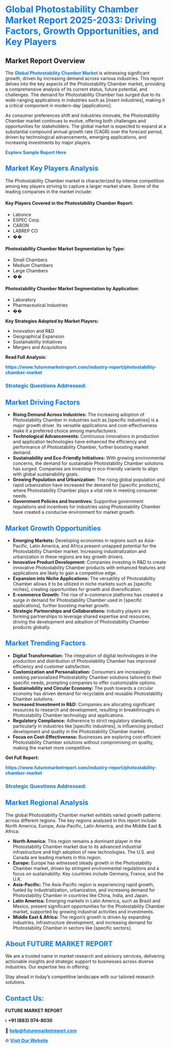 <h1 style="color: #007BFF;">Global Photostability Chamber Market Report 2025-2033: Driving Factors, Growth Opportunities, and Key Players</h1>

<section id="overview">
<h2>Market Report Overview</h2>
<p>The <a href="https://www.futuremarketreport.com/industry-report/photostability-chamber-market" style="color: #007BFF; text-decoration: none;"><strong>Global Photostability Chamber Market</strong></a> is witnessing significant growth, driven by increasing demand across various industries. This report delves into the key aspects of the Photostability Chamber market, providing a comprehensive analysis of its current status, future potential, and challenges. The demand for Photostability Chamber has surged due to its wide-ranging applications in industries such as [insert industries], making it a critical component in modern-day [applications].</p>
<p>As consumer preferences shift and industries innovate, the Photostability Chamber market continues to evolve, offering both challenges and opportunities for stakeholders. The global market is expected to expand at a substantial compound annual growth rate (CAGR) over the forecast period, driven by technological advancements, emerging applications, and increasing investments by major players.</p>
</section>

<section id="overview">
<p><a href="https://www.futuremarketreport.com/request-sample/reportId=117882" style="color: #007BFF; text-decoration: none;"><strong>Explore Sample Report Here</strong></a></p>
</section>

<section id="key-players">
<h2 style="color: #007BFF;">Market Key Players Analysis</h2>
<p>The Photostability Chamber market is characterized by intense competition among key players striving to capture a larger market share. Some of the leading companies in the market include:</p>
<h4>Key Players Covered in the Photostability Chamber Report:</h4>
<ul><li>Labonce</li><li>ESPEC Corp.</li><li>CARON</li><li>LABREP CO</li><li>��</li></ul>
<h4>Photostability Chamber Market Segmentation by Type:</h4>
<ul><li>Small Chambers</li><li>Medium Chambers</li><li>Large Chambers</li><li>��</li></ul>

<h4>Photostability Chamber Market Segmentation by Application:</h4>
<ul><li>Laboratory</li><li>Pharmaceutical Industries</li><li>��</li></ul>
<p><strong>Key Strategies Adopted by Market Players:</strong></p>
<ul>
<li>Innovation and R&D</li>
<li>Geographical Expansion</li>
<li>Sustainability Initiatives</li>
<li>Mergers and Acquisitions</li>
</ul>
</section>

<section>
<p><strong>Read Full Analysis: </strong></p><a href="https://www.futuremarketreport.com/industry-report/photostability-chamber-market" style="color: #007BFF; text-decoration: none;"><strong>https://www.futuremarketreport.com/industry-report/photostability-chamber-market</strong></a>
<h3 style="color: #007BFF;">Strategic Questions Addressed:</h3>
</section>

<section id="driving-factors">
<h2 style="color: #007BFF;">Market Driving Factors</h2>
<ul>
<li><strong>Rising Demand Across Industries:</strong> The increasing adoption of Photostability Chamber in industries such as [specific industries] is a major growth driver. Its versatile applications and cost-effectiveness make it a preferred choice among manufacturers.</li>
<li><strong>Technological Advancements:</strong> Continuous innovations in production and application technologies have enhanced the efficiency and performance of Photostability Chamber, further boosting market demand.</li>
<li><strong>Sustainability and Eco-Friendly Initiatives:</strong> With growing environmental concerns, the demand for sustainable Photostability Chamber solutions has surged. Companies are investing in eco-friendly variants to align with global sustainability goals.</li>
<li><strong>Growing Population and Urbanization:</strong> The rising global population and rapid urbanization have increased the demand for [specific products], where Photostability Chamber plays a vital role in meeting consumer needs.</li>
<li><strong>Government Policies and Incentives:</strong> Supportive government regulations and incentives for industries using Photostability Chamber have created a conducive environment for market growth.</li>
</ul>
</section>

<section id="growth-opportunities">
<h2 style="color: #007BFF;">Market Growth Opportunities</h2>
<ul>
<li><strong>Emerging Markets:</strong> Developing economies in regions such as Asia-Pacific, Latin America, and Africa present untapped potential for the Photostability Chamber market. Increasing industrialization and urbanization in these regions are key growth drivers.</li>
<li><strong>Innovative Product Development:</strong> Companies investing in R&D to create innovative Photostability Chamber products with enhanced features and applications are likely to gain a competitive edge.</li>
<li><strong>Expansion into Niche Applications:</strong> The versatility of Photostability Chamber allows it to be utilized in niche markets such as [specific niches], creating opportunities for growth and diversification.</li>
<li><strong>E-commerce Growth:</strong> The rise of e-commerce platforms has created a surge in demand for Photostability Chamber used in [specific applications], further boosting market growth.</li>
<li><strong>Strategic Partnerships and Collaborations:</strong> Industry players are forming partnerships to leverage shared expertise and resources, driving the development and adoption of Photostability Chamber products globally.</li>
</ul>
</section>

<section id="trending-factors">
<h2 style="color: #007BFF;">Market Trending Factors</h2>
<ul>
<li><strong>Digital Transformation:</strong> The integration of digital technologies in the production and distribution of Photostability Chamber has improved efficiency and customer satisfaction.</li>
<li><strong>Customization and Personalization:</strong> Consumers are increasingly seeking personalized Photostability Chamber solutions tailored to their specific needs, prompting companies to offer customizable options.</li>
<li><strong>Sustainability and Circular Economy:</strong> The push towards a circular economy has driven demand for recyclable and reusable Photostability Chamber solutions.</li>
<li><strong>Increased Investment in R&D:</strong> Companies are allocating significant resources to research and development, resulting in breakthroughs in Photostability Chamber technology and applications.</li>
<li><strong>Regulatory Compliance:</strong> Adherence to strict regulatory standards, particularly in industries like [specific industries], is influencing product development and quality in the Photostability Chamber market.</li>
<li><strong>Focus on Cost-Effectiveness:</strong> Businesses are exploring cost-efficient Photostability Chamber solutions without compromising on quality, making the market more competitive.</li>
</ul>
</section>

<section>
<p><strong>Get Full Report: </strong></p><a href="https://www.futuremarketreport.com/industry-report/photostability-chamber-market" style="color: #007BFF; text-decoration: none;"><strong>https://www.futuremarketreport.com/industry-report/photostability-chamber-market</strong></a>
<h3 style="color: #007BFF;">Strategic Questions Addressed:</h3>
</section>


<section id="regional-analysis">
<h2 style="color: #007BFF;">Market Regional Analysis</h2>
<p>The global Photostability Chamber market exhibits varied growth patterns across different regions. The key regions analyzed in this report include North America, Europe, Asia-Pacific, Latin America, and the Middle East & Africa:</p>
<ul>
<li><strong>North America:</strong> This region remains a dominant player in the Photostability Chamber market due to its advanced industrial infrastructure and high adoption of new technologies. The U.S. and Canada are leading markets in this region.</li>
<li><strong>Europe:</strong> Europe has witnessed steady growth in the Photostability Chamber market, driven by stringent environmental regulations and a focus on sustainability. Key countries include Germany, France, and the U.K.</li>
<li><strong>Asia-Pacific:</strong> The Asia-Pacific region is experiencing rapid growth, fueled by industrialization, urbanization, and increasing demand for Photostability Chamber in countries like China, India, and Japan.</li>
<li><strong>Latin America:</strong> Emerging markets in Latin America, such as Brazil and Mexico, present significant opportunities for the Photostability Chamber market, supported by growing industrial activities and investments.</li>
<li><strong>Middle East & Africa:</strong> The region’s growth is driven by expanding industries, infrastructure development, and increasing demand for Photostability Chamber in sectors like [specific sectors].</li>
</ul>
</section>

<footer>
<h2 style="color: #007BFF;">About FUTURE MARKET REPORT</h2>
<p>We are a trusted name in market research and advisory services, delivering actionable insights and strategic support to businesses across diverse industries. Our expertise lies in offering:</p>

<p>Stay ahead in today’s competitive landscape with our tailored research solutions.</p>

<h2 style="color: #007BFF;">Contact Us:</h2>
<p><strong>FUTURE MARKET REPORT</strong></p>
<p>📞 <strong>+91 (883) 074-8030</strong></p>
<p>📧 <strong><a href="mailto:help@futuremarketreport.com" style="color: #007BFF;">help@futuremarketreport.com</a></strong></p>
<p>🌐 <strong><a href="https://www.futuremarketreport.com/" style="color: #007BFF;">Visit Our Website</a></strong></p>
</footer>